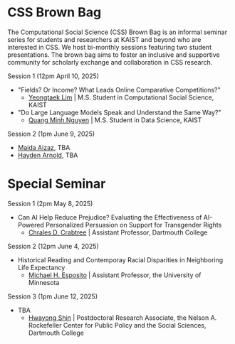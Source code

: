# CSS Brown Bag

The Computational Social Science (CSS) Brown Bag is an informal seminar series for students and researchers at KAIST and beyond who are interested in CSS. We host bi-monthly sessions featuring two student presentations. The brown bag aims to foster an inclusive and supportive community for scholarly exchange and collaboration in CSS research.

Session 1 (12pm April 10, 2025)

- "Fields? Or Income? What Leads Online Comparative Competitions?"
  - [Yeongtaek Lim](https://ghss.kaist.ac.kr/pages/sub/sub02_03) | M.S. Student in Computational Social Science, KAIST
- "Do Large Language Models Speak and Understand the Same Way?"
  - [Quang Minh Nguyen](https://ngqm.github.io) | M.S. Student in Data Science, KAIST

Session 2 (1pm June 9, 2025)

- [Maida Aizaz](), TBA
- [Hayden Arnold](https://www.linkedin.com/in/hayden-arnold/), TBA

# Special Seminar

Session 1 (2pm May 8, 2025)

- Can AI Help Reduce Prejudice? Evaluating the Effectiveness of AI-Powered Personalized Persuasion on Support for Transgender Rights
  - [Chrales D. Crabtree](https://charlescrabtree.org/) | Assistant Professor, Dartmouth College

Session 2 (12pm June 4, 2025)

- Historical Reading and Contemporay Racial Disparities in Neighboring Life Expectancy
  - [Michael H. Esposito](https://lcc.umn.edu/people/michael-esposito) | Assistant Professor, the University of Minnesota

Session 3 (1pm June 12, 2025)

- TBA
  - [Hwayong Shin](https://www.hwayongshin.com/) | Postdoctoral Research Associate, the Nelson A. Rockefeller Center for Public Policy and the Social Sciences, Dartmouth College



